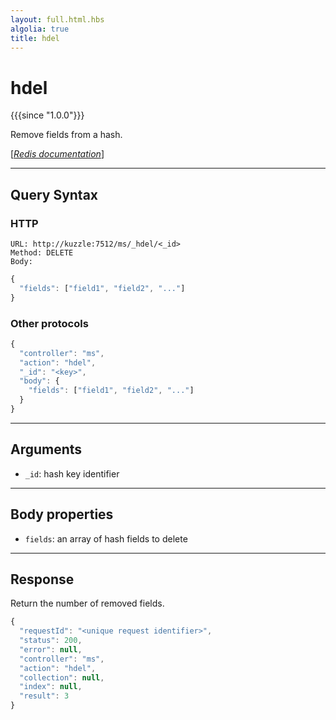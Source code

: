 ```yaml
---
layout: full.html.hbs
algolia: true
title: hdel
---
```



# hdel

{{{since "1.0.0"}}}

Remove fields from a hash.

[[_Redis documentation_]](https://redis.io/commands/hdel)

---

## Query Syntax

### HTTP

```http
URL: http://kuzzle:7512/ms/_hdel/<_id>
Method: DELETE  
Body:
```

```js
{
  "fields": ["field1", "field2", "..."]
}
```

### Other protocols


```js
{
  "controller": "ms",
  "action": "hdel",
  "_id": "<key>",
  "body": {
    "fields": ["field1", "field2", "..."]
  }
}
```

---

## Arguments

* `_id`: hash key identifier

---

## Body properties

* `fields`: an array of hash fields to delete

---

## Response

Return the number of removed fields.

```javascript
{
  "requestId": "<unique request identifier>",
  "status": 200,
  "error": null,
  "controller": "ms",
  "action": "hdel",
  "collection": null,
  "index": null,
  "result": 3
}
```
